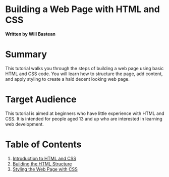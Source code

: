 # Building a Web Page with HTML and CSS

**Written by Will Bastean**

# Summary
This tutorial walks you through the steps of building a web page using basic HTML and CSS code. You will learn how to structure the page, add content, and apply styling to create a hald decent looking web page.

# Target Audience
This tutorial is aimed at beginners who have little experience with HTML and CSS. It is intended for people aged 13 and up who are interested in learning web development.

# Table of Contents
1. [Introduction to HTML and CSS](introduction.md)
2. [Building the HTML Structure](html-structure.md)
3. [Styling the Web Page with CSS](css-styling.md)
